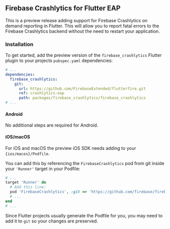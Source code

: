 ## Firebase Crashlytics for Flutter EAP

This is a preview release adding support for Firebase Crashlytics on demand reporting in Flutter. This will allow you to 
report fatal errors to the Firebase Crashlytics backend without the need to restart your application.

### Installation

To get started, add the preview version of the `firebase_crashlytics` Flutter plugin to your projects `pubspec.yaml` dependencies:

```yaml
# ...
dependencies:
  firebase_crashlytics:
    git: 
      url: https://github.com/FirebaseExtended/flutterfire.git
      ref: crashlytics-eap
      path: packages/firebase_crashlytics/firebase_crashlytics
# ...
```

#### Android

No additional steps are required for Android.

#### iOS/macOS

For iOS and macOS the preview iOS SDK needs adding to your `{ios/macos}/Podfile`.

You can add this by referencing the `FirebaseCrashlytics` pod from git inside your `'Runner'` target in your Podfile:

```ruby
# ...
target 'Runner' do
  # Add this line:
  pod 'FirebaseCrashlytics', :git => 'https://github.com/firebase/firebase-ios-sdk.git', :branch => 'flutter-fatal'
  # ...
end
# ...
```

Since Flutter projects usually generate the Podfile for you, you may need to add it to `git` so your changes are preserved.
